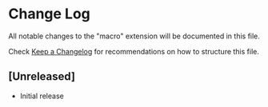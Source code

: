 # Change Log

All notable changes to the "macro" extension will be documented in this file.

Check [Keep a Changelog](http://keepachangelog.com/) for recommendations on how to structure this file.

## [Unreleased]

- Initial release